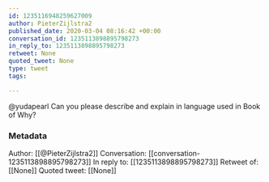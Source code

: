 ```yaml
---
id: 1235116948259627009
author: PieterZijlstra2
published_date: 2020-03-04 08:16:42 +00:00
conversation_id: 1235113898895798273
in_reply_to: 1235113898895798273
retweet: None
quoted_tweet: None
type: tweet
tags:

---
```


@yudapearl Can you please describe and explain in language used in Book of Why?

### Metadata

Author: [[@PieterZijlstra2]]
Conversation: [[conversation-1235113898895798273]]
In reply to: [[1235113898895798273]]
Retweet of: [[None]]
Quoted tweet: [[None]]
